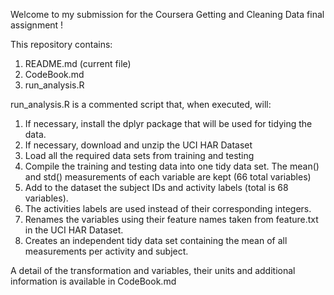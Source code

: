 Welcome to my submission for the Coursera Getting and Cleaning Data final assignment ! 

This repository contains:
1) README.md (current file)
2) CodeBook.md
3) run_analysis.R

run_analysis.R is a commented script that, when executed, will:
1) If necessary, install the dplyr package that will be used for tidying the data.
2) If necessary, download and unzip the UCI HAR Dataset
3) Load all the required data sets from training and testing
4) Compile the training and testing data into one tidy data set. The mean() and std() measurements of each variable are kept (66 total variables)
5) Add to the dataset the subject IDs and activity labels (total is 68 variables).
6) The activities labels are used instead of their corresponding integers. 
7) Renames the variables using their feature names taken from feature.txt in the UCI HAR Dataset.
8) Creates an independent tidy data set containing the mean of all measurements per activity and subject. 

A detail of the transformation and variables, their units and additional information is available in CodeBook.md
